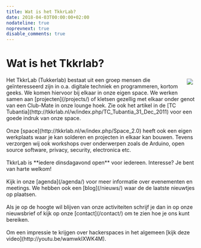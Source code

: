 ```yaml
---
title: Wat is het TkkrLab?
date: 2018-04-03T00:00:00+02:00
nodateline: true
noprevnext: true
disable_comments: true
---
```


# Wat is het Tkkrlab?

<img style="float: right; margin: 5px;" src="/homepage_photo.jpg">
Het TkkrLab (Tukkerlab) bestaat uit een groep mensen die geïnteresseerd zijn in o.a.
digitale techniek en programmeren, kortom geeks. We komen hiervoor bij elkaar in onze
eigen space. We werken samen aan [projecten](/projects/) of kletsen gezellig met elkaar onder genot
van een Club-Mate in onze lounge hoek. Zie ook het artikel in de [TC Tubantia](http://tkkrlab.nl/w/index.php/TC_Tubantia_31_Dec_2011) voor een
goede indruk van onze space.
<br />
<br />
Onze [space](http://tkkrlab.nl/w/index.php/Space_2.0) heeft ook een eigen werkplaats waar je kan solderen en projecten in elkaar
kan bouwen. Tevens verzorgen wij ook workshops over onderwerpen zoals de Arduino,
open source software, privacy, security, electronica etc.
<br />
<br />
TkkrLab is **iedere dinsdagavond open** voor iedereen. Interesse? Je bent van harte welkom!
<br />
<br />
Kijk in onze [agenda](/agenda/) voor meer informatie over evenementen en meetings. We hebben ook een
[blog](/nieuws/) waar de de laatste nieuwtjes op plaatsen.
<br />
<br />
Als je op de hoogte wil blijven van onze activiteiten schrijf je dan in op onze nieuwsbrief of kijk op onze [contact](/contact/) om te zien hoe je ons kunt bereiken.
<br />
<br />
Om een impressie te krijgen over hackerspaces in het algemeen [kijk deze video](http://youtu.be/wamwklXWK4M).